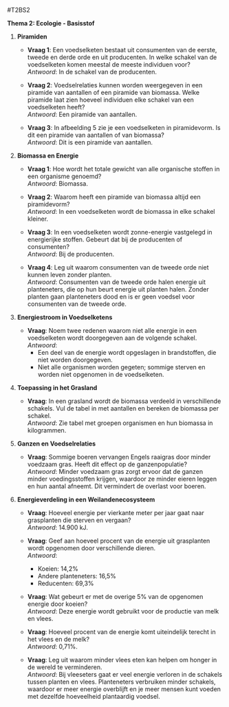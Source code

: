 #T2BS2


**Thema 2: Ecologie - Basisstof**

1. **Piramiden**

   - **Vraag 1**: Een voedselketen bestaat uit consumenten van de eerste, tweede en derde orde en uit producenten. In welke schakel van de voedselketen komen meestal de meeste individuen voor?  
     *Antwoord*: In de schakel van de producenten.

   - **Vraag 2**: Voedselrelaties kunnen worden weergegeven in een piramide van aantallen of een piramide van biomassa. Welke piramide laat zien hoeveel individuen elke schakel van een voedselketen heeft?  
     *Antwoord*: Een piramide van aantallen.

   - **Vraag 3**: In afbeelding 5 zie je een voedselketen in piramidevorm. Is dit een piramide van aantallen of van biomassa?  
     *Antwoord*: Dit is een piramide van aantallen.

2. **Biomassa en Energie**

   - **Vraag 1**: Hoe wordt het totale gewicht van alle organische stoffen in een organisme genoemd?  
     *Antwoord*: Biomassa.

   - **Vraag 2**: Waarom heeft een piramide van biomassa altijd een piramidevorm?  
     *Antwoord*: In een voedselketen wordt de biomassa in elke schakel kleiner.

   - **Vraag 3**: In een voedselketen wordt zonne-energie vastgelegd in energierijke stoffen. Gebeurt dat bij de producenten of consumenten?  
     *Antwoord*: Bij de producenten.

   - **Vraag 4**: Leg uit waarom consumenten van de tweede orde niet kunnen leven zonder planten.  
     *Antwoord*: Consumenten van de tweede orde halen energie uit planteneters, die op hun beurt energie uit planten halen. Zonder planten gaan planteneters dood en is er geen voedsel voor consumenten van de tweede orde.

3. **Energiestroom in Voedselketens**

   - **Vraag**: Noem twee redenen waarom niet alle energie in een voedselketen wordt doorgegeven aan de volgende schakel.  
     *Antwoord*:  
       - Een deel van de energie wordt opgeslagen in brandstoffen, die niet worden doorgegeven.  
       - Niet alle organismen worden gegeten; sommige sterven en worden niet opgenomen in de voedselketen.

4. **Toepassing in het Grasland**

   - **Vraag**: In een grasland wordt de biomassa verdeeld in verschillende schakels. Vul de tabel in met aantallen en bereken de biomassa per schakel.  
     *Antwoord*: Zie tabel met groepen organismen en hun biomassa in kilogrammen.

5. **Ganzen en Voedselrelaties**

   - **Vraag**: Sommige boeren vervangen Engels raaigras door minder voedzaam gras. Heeft dit effect op de ganzenpopulatie?  
     *Antwoord*: Minder voedzaam gras zorgt ervoor dat de ganzen minder voedingsstoffen krijgen, waardoor ze minder eieren leggen en hun aantal afneemt. Dit vermindert de overlast voor boeren.

6. **Energieverdeling in een Weilandenecosysteem**

   - **Vraag**: Hoeveel energie per vierkante meter per jaar gaat naar grasplanten die sterven en vergaan?  
     *Antwoord*: 14.900 kJ.

   - **Vraag**: Geef aan hoeveel procent van de energie uit grasplanten wordt opgenomen door verschillende dieren.  
     *Antwoord*:  
       - Koeien: 14,2%  
       - Andere planteneters: 16,5%  
       - Reducenten: 69,3%

   - **Vraag**: Wat gebeurt er met de overige 5% van de opgenomen energie door koeien?  
     *Antwoord*: Deze energie wordt gebruikt voor de productie van melk en vlees.

   - **Vraag**: Hoeveel procent van de energie komt uiteindelijk terecht in het vlees en de melk?  
     *Antwoord*: 0,71%.

   - **Vraag**: Leg uit waarom minder vlees eten kan helpen om honger in de wereld te verminderen.  
     *Antwoord*: Bij vleeseters gaat er veel energie verloren in de schakels tussen planten en vlees. Planteneters verbruiken minder schakels, waardoor er meer energie overblijft en je meer mensen kunt voeden met dezelfde hoeveelheid plantaardig voedsel.

